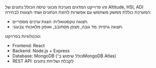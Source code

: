 זהו פרוייקט המדגים מערכת מכווני טיסה הכולל נתונים של Altitude, HSI, ADI   
המערכת כוללת ממשק משתמש עם אפשרות להזנת הנתונים ושתי תצוגות לבחירה:
- תצוגה טקסטואלית: הצגת ערכים מספריים.
- תצוגה גרפית: מד גובה, מצפן מסתובב, ואופק מלאכותי צבעוני.

 טכנולוגיות בפרויקט:
- Frontend: React
- Backend: Node.js + Express
- Database: MongoDB (כולל שימוש ב־MongoDB Atlas)
- REST API: לקבלת ושליחת נתונים
